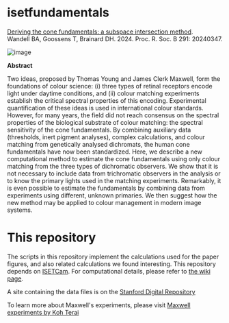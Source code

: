 # isetfundamentals

[Deriving the cone fundamentals: a subspace intersection method](https://doi.org/10.1098/rspb.2024.0347). <br>
Wandell BA, Goossens T, Brainard DH. 2024.
Proc. R. Soc. B 291: 20240347.

![image](https://github.com/user-attachments/assets/8150e7c0-479c-47af-884f-0eb7b83743a5)

**Abstract**

Two ideas, proposed by Thomas Young and James Clerk Maxwell, form the foundations of colour science: (i) three types of retinal receptors encode light under daytime conditions, and (ii) colour matching experiments establish the critical spectral properties of this encoding. Experimental quantification of these ideas is used in international colour standards. However, for many years, the field did not reach consensus on the spectral properties of the biological substrate of colour matching: the spectral sensitivity of the cone fundamentals. By combining auxiliary data (thresholds, inert pigment analyses), complex calculations, and colour matching from genetically analysed dichromats, the human cone fundamentals have now been standardized. Here, we describe a new computational method to estimate the cone fundamentals using only colour matching from the three types of dichromatic observers. We show that it is
not necessary to include data from trichromatic observers in the analysis or to know the primary lights used in the matching experiments. Remarkably, it is even possible to estimate the fundamentals by combining data from experiments using different, unknown primaries. We then suggest how the new method may be applied to colour management in modern image
systems.

# This repository
The scripts in this repository implement the calculations used for the paper figures, and also related calculations we found interesting.  This repository depends on [ISETCam](https://github.com/iset/isetcam/wiki). For computational details, please refer to [the wiki page](https://github.com/isetbio/isetfundamentals/wiki).  

A site containing the data files is on the [Stanford Digital Repository](https://purl.stanford.edu/jz111ct9401)

To learn more about Maxwell's experiments, please visit [Maxwell experiments by Koh Terai](https://maxwell-color-experiment.vercel.app/)


